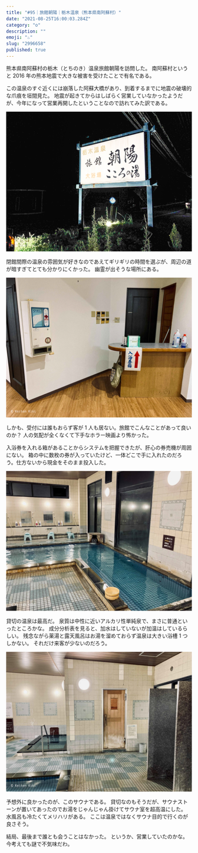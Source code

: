 ```yaml
---
title: "#95｜旅館朝陽｜栃木温泉（熊本県南阿蘇村）"
date: "2021-08-25T16:00:03.284Z"
category: "o"
description: ""
emoji: "♨️"
slug: "2996658"
published: true
---
```


<!-- @format -->

熊本県南阿蘇村の栃木（とちのき）温泉旅館朝陽を訪問した。
南阿蘇村というと 2016 年の熊本地震で大きな被害を受けたことで有名である。

この温泉のすぐ近くには崩落した阿蘇大橋があり、到着するまでに地震の破壊的な爪痕を垣間見た。
地震が起きてからはしばらく営業していなかったようだが、今年になって営業再開したということなので訪れてみた訳である。

![看板](01.jpg)

閉館間際の温泉の雰囲気が好きなのであえてギリギリの時間を選ぶが、周辺の道が暗すぎてとても分かりにくかった。
幽霊が出そうな場所にある。

![受付](03.jpg)

しかも、受付には誰もおらず客が 1 人も居ない。旅館でこんなことがあって良いのか？
人の気配が全くなくて下手なホラー映画より怖かった。

入浴券を入れる箱があることからシステムを把握できたが、肝心の券売機が周囲にない。
箱の中に数枚の券が入っていたけど、一体どこで手に入れたのだろう。仕方ないから現金をそのまま投入した。

![浴室](04.jpg)

貸切の温泉は最高だ。
泉質は中性に近いアルカリ性単純泉で、まさに普通といったところかな。
成分分析表を見ると、加水はしていないが加温はしているらしい。
残念ながら薬湯と露天風呂はお湯を溜めておらず温泉は大きい浴槽 1 つしかない。
それだけ来客が少ないのだろう。

![サウナ室](08.jpg)

予想外に良かったのが、このサウナである。
貸切なのもそうだが、サウナストーンが置いてあったのでお湯をじゃんじゃん掛けてサウナ室を超高温にした。
水風呂も冷たくてメリハリがある。
ここは温泉ではなくサウナ目的で行くのが良さそう。

結局、最後まで誰とも会うことはなかった。
というか、営業していたのかな。
今考えても謎で不気味だわ。
